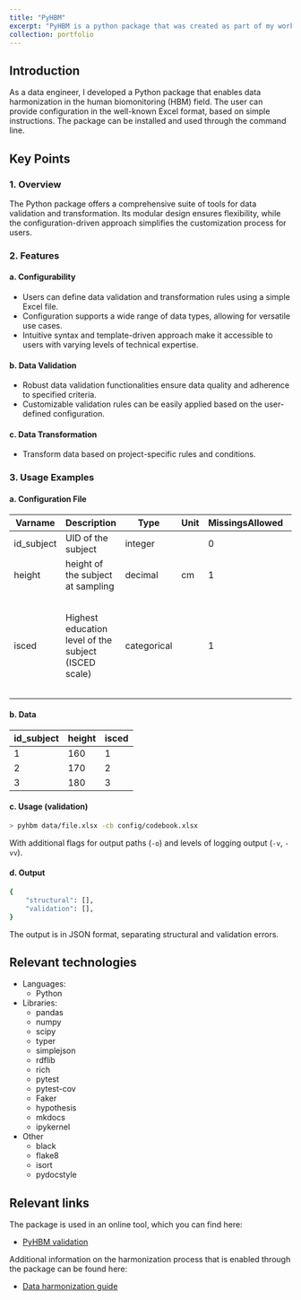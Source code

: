 ```yaml
---
title: "PyHBM"
excerpt: "PyHBM is a python package that was created as part of my work at VITO, to enable harmonization and FAIRification of HBM datasets."
collection: portfolio
---
```


## Introduction

As a data engineer, I developed a Python package that enables data harmonization in the human biomonitoring (HBM) field. The user can provide configuration in the well-known Excel format, based on simple instructions. The package can be installed and used through the command line.

## Key Points

### 1. Overview

The Python package offers a comprehensive suite of tools for data validation and transformation. Its modular design ensures flexibility, while the configuration-driven approach simplifies the customization process for users.

### 2. Features

#### a. Configurability

- Users can define data validation and transformation rules using a simple Excel file.
- Configuration supports a wide range of data types, allowing for versatile use cases.
- Intuitive syntax and template-driven approach make it accessible to users with varying levels of technical expertise.

#### b. Data Validation

- Robust data validation functionalities ensure data quality and adherence to specified criteria.
- Customizable validation rules can be easily applied based on the user-defined configuration.

#### c. Data Transformation

- Transform data based on project-specific rules and conditions.

### 3. Usage Examples

#### a. Configuration File

| Varname    | Description                                          | Type        | Unit | MissingsAllowed | MinValue | MaxValue | AllowedValues                                                                                   | DecimalsAfterComma | Conditional                                 | Formula | Remarks |
|------------|------------------------------------------------------|-------------|------|-----------------|----------|----------|-------------------------------------------------------------------------------------------------|--------------------|---------------------------------------------|---------|---------|
| id_subject | UID of the subject                                   | integer     |      | 0               | 1        | inf      |                                                                                                 |                    |                                             |         |         |
| height     | height of the subject at sampling                    | decimal     | cm   | 1               | 30       | 250      |                                                                                                 | 1                  |                                             |         |         |
| isced      | Highest education level of the subject (ISCED scale) | categorical |      | 1               |          |          | 1 = Low education (ISCED 0-2); 2 = Medium education (ISCED 3-4); 3 = High education (ISCED >=5) |                    | IF ageyears IS < 20 THEN isced IS not empty |         |         |


#### b. Data

| id_subject | height | isced |
|------------|--------|-------|
| 1          | 160    | 1     |
| 2          | 170    | 2     |
| 3          | 180    | 3     |

#### c. Usage (validation)

```bash
> pyhbm data/file.xlsx -cb config/codebook.xlsx
```
With additional flags for output paths (`-o`) and levels of logging output (`-v`, `-vv`).

#### d. Output

```bash
{
    "structural": [],
    "validation": [],
}
```

The output is in JSON format, separating structural and validation errors.



## Relevant technologies

- Languages: 
  - Python
- Libraries:
  - pandas
  - numpy
  - scipy
  - typer
  - simplejson
  - rdflib
  - rich
  - pytest
  - pytest-cov
  - Faker
  - hypothesis
  - mkdocs
  - ipykernel
- Other
  - black
  - flake8
  - isort
  - pydocstyle

## Relevant links

The package is used in an online tool, which you can find here:
- [PyHBM validation](https://tools.hbm.vito.be/validation)

Additional information on the harmonization process that is enabled through the package can be found here:
- [Data harmonization guide](https://hbm.vito.be/tools/data-harmonization)
